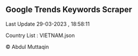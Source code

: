 

## Google Trends Keywords Scraper 
 
Last Update 29-03-2023 , 18:58:11

Country List :
VIETNAM.json



© Abdul Muttaqin 
